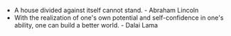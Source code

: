 * A house divided against itself cannot stand. - Abraham Lincoln
* With the realization of one's own potential and self-confidence in one's ability, one can build a better world. - Dalai Lama
